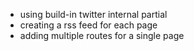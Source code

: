 - using build-in twitter internal partial
- creating a rss feed for each page
- adding multiple routes for a single page 